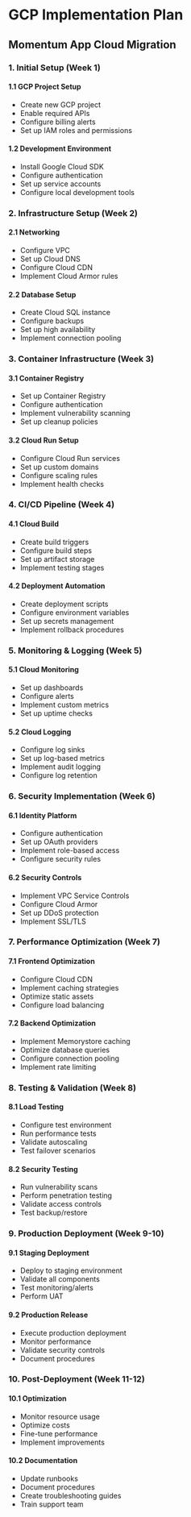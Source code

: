 # GCP Implementation Plan
## Momentum App Cloud Migration

### 1. Initial Setup (Week 1)

#### 1.1 GCP Project Setup
- Create new GCP project
- Enable required APIs
- Configure billing alerts
- Set up IAM roles and permissions

#### 1.2 Development Environment
- Install Google Cloud SDK
- Configure authentication
- Set up service accounts
- Configure local development tools

### 2. Infrastructure Setup (Week 2)

#### 2.1 Networking
- Configure VPC
- Set up Cloud DNS
- Configure Cloud CDN
- Implement Cloud Armor rules

#### 2.2 Database Setup
- Create Cloud SQL instance
- Configure backups
- Set up high availability
- Implement connection pooling

### 3. Container Infrastructure (Week 3)

#### 3.1 Container Registry
- Set up Container Registry
- Configure authentication
- Implement vulnerability scanning
- Set up cleanup policies

#### 3.2 Cloud Run Setup
- Configure Cloud Run services
- Set up custom domains
- Configure scaling rules
- Implement health checks

### 4. CI/CD Pipeline (Week 4)

#### 4.1 Cloud Build
- Create build triggers
- Configure build steps
- Set up artifact storage
- Implement testing stages

#### 4.2 Deployment Automation
- Create deployment scripts
- Configure environment variables
- Set up secrets management
- Implement rollback procedures

### 5. Monitoring & Logging (Week 5)

#### 5.1 Cloud Monitoring
- Set up dashboards
- Configure alerts
- Implement custom metrics
- Set up uptime checks

#### 5.2 Cloud Logging
- Configure log sinks
- Set up log-based metrics
- Implement audit logging
- Configure log retention

### 6. Security Implementation (Week 6)

#### 6.1 Identity Platform
- Configure authentication
- Set up OAuth providers
- Implement role-based access
- Configure security rules

#### 6.2 Security Controls
- Implement VPC Service Controls
- Configure Cloud Armor
- Set up DDoS protection
- Implement SSL/TLS

### 7. Performance Optimization (Week 7)

#### 7.1 Frontend Optimization
- Configure Cloud CDN
- Implement caching strategies
- Optimize static assets
- Configure load balancing

#### 7.2 Backend Optimization
- Implement Memorystore caching
- Optimize database queries
- Configure connection pooling
- Implement rate limiting

### 8. Testing & Validation (Week 8)

#### 8.1 Load Testing
- Configure test environment
- Run performance tests
- Validate autoscaling
- Test failover scenarios

#### 8.2 Security Testing
- Run vulnerability scans
- Perform penetration testing
- Validate access controls
- Test backup/restore

### 9. Production Deployment (Week 9-10)

#### 9.1 Staging Deployment
- Deploy to staging environment
- Validate all components
- Test monitoring/alerts
- Perform UAT

#### 9.2 Production Release
- Execute production deployment
- Monitor performance
- Validate security controls
- Document procedures

### 10. Post-Deployment (Week 11-12)

#### 10.1 Optimization
- Monitor resource usage
- Optimize costs
- Fine-tune performance
- Implement improvements

#### 10.2 Documentation
- Update runbooks
- Document procedures
- Create troubleshooting guides
- Train support team 